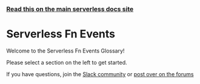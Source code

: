 <!--
title: Serverless - Fn - Events
menuText: Fn Events
layout: Doc
-->

<!-- DOCS-SITE-LINK:START automatically generated  -->

### [Read this on the main serverless docs site](https://www.serverless.com/framework/docs/providers/fn/events/)

<!-- DOCS-SITE-LINK:END -->

# Serverless Fn Events

Welcome to the Serverless Fn Events Glossary!

Please select a section on the left to get started.

If you have questions, join the [Slack community](https://serverless.com/slack) or [post over on the forums](http://forum.serverless.com/)
